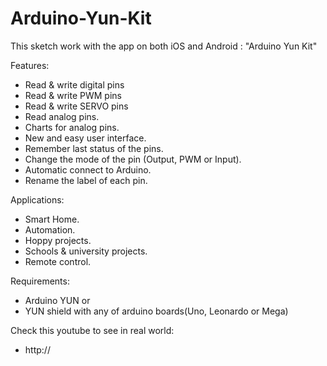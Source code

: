 # Arduino-Yun-Kit
This sketch work with the app on both iOS and Android : "Arduino Yun Kit"

Features:
- Read & write digital pins
- Read & write PWM pins 
- Read & write SERVO pins 
- Read analog pins. 
- Charts for analog pins.
- New and easy user interface.
- Remember last status of the pins.
- Change the mode of the pin (Output, PWM or Input).
- Automatic connect to Arduino.
- Rename the label of each pin.

Applications:
- Smart Home.
- Automation.
- Hoppy projects.
- Schools & university projects.
- Remote control.

Requirements:
- Arduino YUN
     or 
- YUN shield with any of arduino boards(Uno, Leonardo or Mega)

Check this youtube to see in real world:	
- http://
